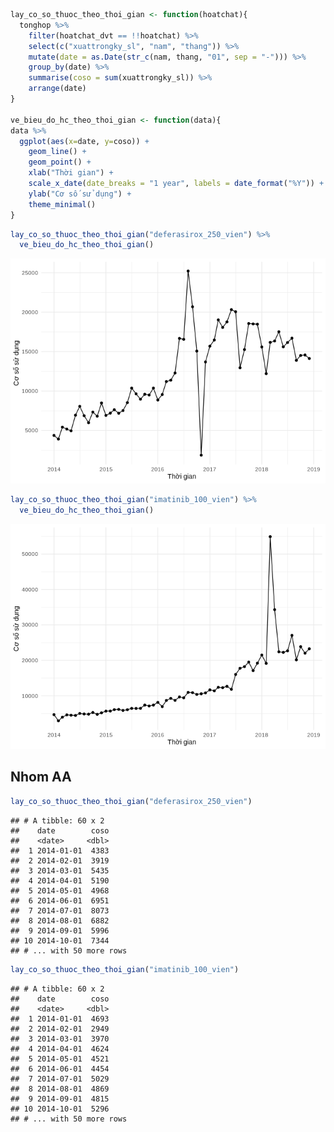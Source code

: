 ``` r
lay_co_so_thuoc_theo_thoi_gian <- function(hoatchat){
  tonghop %>%
    filter(hoatchat_dvt == !!hoatchat) %>%
    select(c("xuattrongky_sl", "nam", "thang")) %>%
    mutate(date = as.Date(str_c(nam, thang, "01", sep = "-"))) %>%
    group_by(date) %>%
    summarise(coso = sum(xuattrongky_sl)) %>%
    arrange(date)  
}

ve_bieu_do_hc_theo_thoi_gian <- function(data){
data %>%
  ggplot(aes(x=date, y=coso)) +
    geom_line() +
    geom_point() +
    xlab("Thời gian") + 
    scale_x_date(date_breaks = "1 year", labels = date_format("%Y")) +
    ylab("Cơ số sử dụng") + 
    theme_minimal()
}
```

``` r
lay_co_so_thuoc_theo_thoi_gian("deferasirox_250_vien") %>%
  ve_bieu_do_hc_theo_thoi_gian()
```

![](3.2.2.1.Xac_dinh_xu_huong_sd_gd_2014_2018_cua_cac_hc_sd_mhieu_2017_files/figure-markdown_github/unnamed-chunk-2-1.png)

``` r
lay_co_so_thuoc_theo_thoi_gian("imatinib_100_vien") %>%
  ve_bieu_do_hc_theo_thoi_gian()
```

![](3.2.2.1.Xac_dinh_xu_huong_sd_gd_2014_2018_cua_cac_hc_sd_mhieu_2017_files/figure-markdown_github/unnamed-chunk-2-2.png)

Nhom AA
-------

``` r
lay_co_so_thuoc_theo_thoi_gian("deferasirox_250_vien")
```

    ## # A tibble: 60 x 2
    ##    date        coso
    ##    <date>     <dbl>
    ##  1 2014-01-01  4383
    ##  2 2014-02-01  3919
    ##  3 2014-03-01  5435
    ##  4 2014-04-01  5190
    ##  5 2014-05-01  4968
    ##  6 2014-06-01  6951
    ##  7 2014-07-01  8073
    ##  8 2014-08-01  6882
    ##  9 2014-09-01  5996
    ## 10 2014-10-01  7344
    ## # ... with 50 more rows

``` r
lay_co_so_thuoc_theo_thoi_gian("imatinib_100_vien")
```

    ## # A tibble: 60 x 2
    ##    date        coso
    ##    <date>     <dbl>
    ##  1 2014-01-01  4693
    ##  2 2014-02-01  2949
    ##  3 2014-03-01  3970
    ##  4 2014-04-01  4624
    ##  5 2014-05-01  4521
    ##  6 2014-06-01  4454
    ##  7 2014-07-01  5029
    ##  8 2014-08-01  4869
    ##  9 2014-09-01  4815
    ## 10 2014-10-01  5296
    ## # ... with 50 more rows

